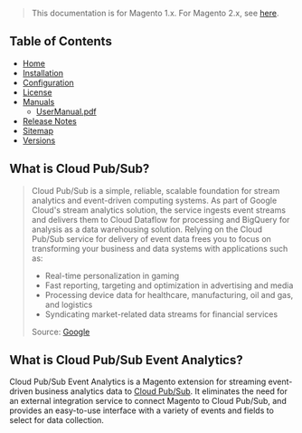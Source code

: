 <blockquote class="important">This documentation is for Magento 1.x. For Magento 2.x, see <a href="https://docs.nickolasburr.com/magento/extensions/2.x/cloudpubsubeventanalytics/latest/">here</a>.</blockquote>

## Table of Contents

- [Home](https://docs.nickolasburr.com/magento/extensions/1.x/cloudpubsubeventanalytics/latest/)
- [Installation](https://docs.nickolasburr.com/magento/extensions/1.x/cloudpubsubeventanalytics/latest/installation/)
- [Configuration](https://docs.nickolasburr.com/magento/extensions/1.x/cloudpubsubeventanalytics/latest/configuration/)
- [License](https://docs.nickolasburr.com/magento/extensions/1.x/cloudpubsubeventanalytics/LICENSE.txt)
- [Manuals](https://docs.nickolasburr.com/magento/extensions/1.x/cloudpubsubeventanalytics/latest/manuals/)
    + [UserManual.pdf](https://docs.nickolasburr.com/magento/extensions/1.x/cloudpubsubeventanalytics/latest/manuals/UserManual.pdf)
- [Release Notes](https://docs.nickolasburr.com/magento/extensions/1.x/cloudpubsubeventanalytics/RELEASE_NOTES.txt)
- [Sitemap](https://docs.nickolasburr.com/magento/extensions/1.x/cloudpubsubeventanalytics/latest/sitemap.xml)
- [Versions](https://docs.nickolasburr.com/magento/extensions/1.x/cloudpubsubeventanalytics/)

## What is Cloud Pub/Sub?

<blockquote>
  <div>
    Cloud Pub/Sub is a simple, reliable, scalable foundation for stream analytics and event-driven computing systems. As part of Google Cloud's
    stream analytics solution, the service ingests event streams and delivers them to Cloud Dataflow for processing and BigQuery for analysis as
    a data warehousing solution. Relying on the Cloud Pub/Sub service for delivery of event data frees you to focus on transforming your business
    and data systems with applications such as:
  </div>
  <ul>
    <li>Real-time personalization in gaming</li>
    <li>Fast reporting, targeting and optimization in advertising and media</li>
    <li>Processing device data for healthcare, manufacturing, oil and gas, and logistics</li>
    <li>Syndicating market-related data streams for financial services</li>
  </ul>
  <div>Source:&nbsp;<a href="https://cloud.google.com/pubsub/" target="_blank">Google</a></div>
</blockquote>

## What is Cloud Pub/Sub Event Analytics?

Cloud Pub/Sub Event Analytics is a Magento extension for streaming event-driven business analytics data to [Cloud Pub/Sub](https://cloud.google.com/pubsub/).
It eliminates the need for an external integration service to connect Magento to Cloud Pub/Sub, and provides an easy-to-use interface with a variety
of events and fields to select for data collection.

